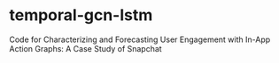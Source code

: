# temporal-gcn-lstm
Code for Characterizing and Forecasting User Engagement with In-App Action Graphs: A Case Study of Snapchat
